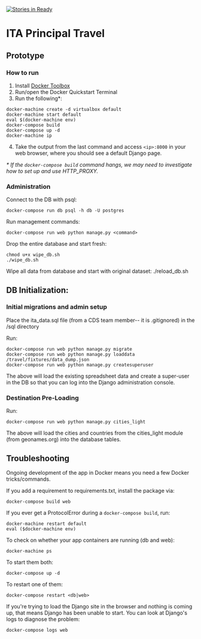 [![Stories in Ready](https://badge.waffle.io/CommerceDataService/ITA_Principal_Travel.png?label=ready&title=Ready)](https://waffle.io/CommerceDataService/ITA_Principal_Travel)
# ITA Principal Travel

## Prototype

### How to run

1. Install [Docker Toolbox](https://www.docker.com/products/docker-toolbox)
2. Run/open the Docker Quickstart Terminal
3. Run the following*:

```
docker-machine create -d virtualbox default
docker-machine start default
eval $(docker-machine env)
docker-compose build
docker-compose up -d
docker-machine ip
```

4. Take the output from the last command and access `<ip>:8000` in your web browser, where you should see a default Django page.

_* If the `docker-compose build` command hangs, we may need to investigate how to set up and use HTTP_PROXY._

### Administration

Connect to the DB with psql:
    
```
docker-compose run db psql -h db -U postgres
```

Run management commands:

```   
docker-compose run web python manage.py <command>
```

Drop the entire database and start fresh:

```
chmod u+x wipe_db.sh
./wipe_db.sh
```

Wipe all data from database and start with original dataset:
    ./reload_db.sh

## DB Initialization:

### Initial migrations and admin setup

Place the ita_data.sql file (from a CDS team member-- it is .gitignored) in the /sql directory

Run:
    
    docker-compose run web python manage.py migrate
    docker-compose run web python manage.py loaddata /travel/fixtures/data_dump.json
    docker-compose run web python manage.py createsuperuser

The above will load the existing spreadsheet data and create a super-user in the DB so that you can log into the Django administration console.

### Destination Pre-Loading

Run:

    docker-compose run web python manage.py cities_light
    
The above will load the cities and countries from the cities_light module (from geonames.org) into the database tables.

## Troubleshooting

Ongoing development of the app in Docker means you need a few Docker tricks/commands.

If you add a requirement to requirements.txt, install the package via:

    docker-compose build web

If you ever get a ProtocolError during a `docker-compose build`, run:

    docker-machine restart default
    eval ($docker-machine env)

To check on whether your app containers are running (db and web):

    docker-machine ps

To start them both:

    docker-compose up -d

To restart one of them:

    docker-compose restart <db|web>

If you're trying to load the Django site in the browser and nothing is coming up, that means Django has been unable to start. You can look at Django's logs to diagnose the problem:

    docker-compose logs web
